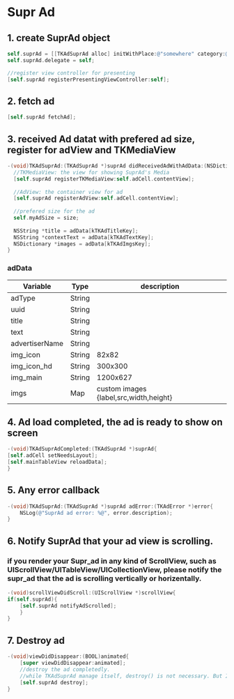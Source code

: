 # Supr Ad

## 1. create SuprAd object
   ```objective-c
   self.suprAd = [[TKAdSuprAd alloc] initWithPlace:@"somewhere" category:@""];
   self.suprAd.delegate = self;

   //register view controller for presenting
   [self.suprAd registerPresentingViewController:self];
   ```



## 2. fetch ad
   ```objective-c
   [self.suprAd fetchAd];
   ```



## 3. received Ad datat with prefered ad size, register for adView and TKMediaView

   ```objective-c
   -(void)TKAdSuprAd:(TKAdSuprAd *)suprAd didReceivedAdWithAdData:(NSDictionary *)adData preferedMediaViewSize:(CGSize)size{
     //TKMediaView: the view for showing SuprAd's Media
     [self.suprAd registerTKMediaView:self.adCell.contentView];
     
     //AdView: the container view for ad
     [self.suprAd registerAdView:self.adCell.contentView];
     
     //prefered size for the ad
     self.myAdSize = size;
     
     NSString *title = adData[kTKAdTitleKey];
     NSString *contextText = adData[kTKAdTextKey];
     NSDictionary *images = adData[kTKAdImgsKey];
   }
   ```
### adData

| Variable       | Type   | description                            |
| -------------- | ------ | -------------------------------------- |
| adType         | String |                                        |
| uuid           | String |                                        |
| title          | String |                                        |
| text           | String |                                        |
| advertiserName | String |                                        |
| img_icon       | String | 82x82                                  |
| img_icon_hd    | String | 300x300                                |
| img_main       | String | 1200x627                               |
| imgs           | Map    | custom images {label,src,width,height} |

 

## 4. Ad load completed, the ad is ready to show on screen

  ```objective-c
  -(void)TKAdSuprAdCompleted:(TKAdSuprAd *)suprAd{
  [self.adCell setNeedsLayout];
  [self.mainTableView reloadData];
  }
  ```

## 5. Any error callback

   ```objective-c
   -(void)TKAdSuprAd:(TKAdSuprAd *)suprAd adError:(TKAdError *)error{
       NSLog(@"SuprAd ad error: %@", error.description);
   }
   ```


## 6. Notify SuprAd that your ad view is scrolling.
### if you render your Supr_ad in any kind of ScrollView, such as UIScrollView/UITableView/UICollectionView, please notify the supr_ad that  the ad is scrolling vertically or horizentally.

```objective-c
-(void)scrollViewDidScroll:(UIScrollView *)scrollView{
if(self.suprAd){
    [self.suprAd notifyAdScrolled];
	}
}
```



## 7. Destroy ad 

   ```objective-c
   -(void)viewDidDisappear:(BOOL)animated{
       [super viewDidDisappear:animated];
       //destroy the ad completedly.
       //while TKAdSuprAd manage itself, destroy() is not necessary. But It's nice to have it when you pretty sure the view/view controller is not useds anymore.
       [self.suprAd destroy];
   }
   ```

   